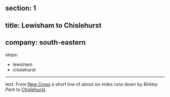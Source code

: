 ﻿section: 1
----
title: Lewisham to Chislehurst
----
company: south-eastern
----
stops:
- lewisham
- chislehurst
----
text: From [New Cross](/stations/new-cross) a short line of about six miles runs down by *Birkley Park* to [Chislehurst](/stations/chislehurst).
